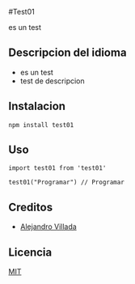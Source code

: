 #Test01

es un test

## Descripcion del idioma
- es un test
- test de descripcion

## Instalacion

```
npm install test01
```

## Uso

```
import test01 from 'test01'

test01("Programar") // Programar
```

## Creditos
- [Alejandro Villada](http://sislisus.in)

## Licencia
[MIT](https://opensource.org/licenses/MIT)